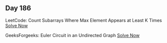 ## Day 186

LeetCode: Count Subarrays Where Max Element Appears at Least K Times 
[Solve Now](https://leetcode.com/problems/count-subarrays-where-max-element-appears-at-least-k-times/submissions/1217456656/)

GeeksForgeeks: Euler Circuit in an Undirected Graph 
[Solve Now](https://www.geeksforgeeks.org/problems/euler-circuit-in-a-directed-graph/1)